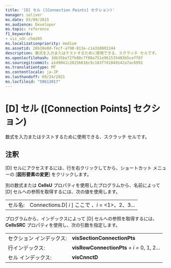 ```yaml
---
title: '[D] セル ([Connection Points] セクション)'
manager: soliver
ms.date: 03/09/2015
ms.audience: Developer
ms.topic: reference
f1_keywords:
- vis_sdr.chm205
ms.localizationpriority: medium
ms.assetid: 28b18e8d-fecf-a798-813e-c1a310002244
description: 数式を入力またはテストするために使用できる、スクラッチ セルです。
ms.openlocfilehash: 3db35be72fb80c7f08a751e961535403b5ceff8f
ms.sourcegitcommit: a1d9041c20256616c9c183f7d1049142a7ac6991
ms.translationtype: MT
ms.contentlocale: ja-JP
ms.lasthandoff: 09/24/2021
ms.locfileid: "59613017"
---
```

# <a name="d-cell-connection-points-section"></a>[D] セル ([Connection Points] セクション)

数式を入力またはテストするために使用できる、スクラッチ セルです。
  
## <a name="remarks"></a>注釈

[D] セルにアクセスするには、行を右クリックしてから、ショートカット メニューの [**図形要素の変更**] をクリックします。 
  
別の数式または **CellsU** プロパティを使用したプログラムから、名前によって [D] セルへの参照を取得するには、次の値を使用します。 
  
|||
|:-----|:-----|
| セル名:  <br/> | Connections.D[  *i*  ] ここで  *、i*  = <1>、2、3...  <br/> |
   
プログラムから、インデックスによって [D] セルへの参照を取得するには、**CellsSRC** プロパティを使用し、次の引数を指定します。 
  
|||
|:-----|:-----|
| セクション インデックス:  <br/> |**visSectionConnectionPts** <br/> |
| 行インデックス:  <br/> |**visRowConnectionPts**  +  *i* *=* 0, 1, 2...  <br/> |
| セル インデックス:  <br/> |**visCnnctD** <br/> |
   

